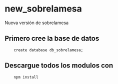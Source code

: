 # new_sobrelamesa
Nueva versión de sobrelamesa

## Primero cree la base de datos
        create database db_sobrelamesa;

## Descargue todos los modulos con
        npm install
